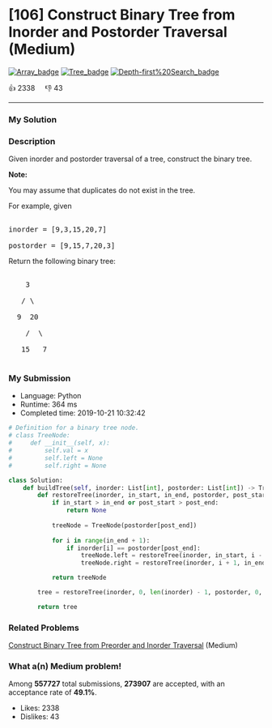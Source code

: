 # [106] Construct Binary Tree from Inorder and Postorder Traversal (Medium)

[![Array_badge](https://img.shields.io/badge/topic-Array-green.svg)](https://leetcode.com/problems/construct-binary-tree-from-inorder-and-postorder-traversal/)  [![Tree_badge](https://img.shields.io/badge/topic-Tree-green.svg)](https://leetcode.com/problems/construct-binary-tree-from-inorder-and-postorder-traversal/)  [![Depth-first%20Search_badge](https://img.shields.io/badge/topic-Depth-first%20Search-green.svg)](https://leetcode.com/problems/construct-binary-tree-from-inorder-and-postorder-traversal/) 

:+1: 2338 &nbsp; &nbsp; :thumbsdown: 43

---

### My Solution


### Description
<p>Given inorder and postorder traversal of a tree, construct the binary tree.</p>

<p><strong>Note:</strong><br />
You may assume that duplicates do not exist in the tree.</p>

<p>For example, given</p>

<pre>
inorder =&nbsp;[9,3,15,20,7]
postorder = [9,15,7,20,3]</pre>

<p>Return the following binary tree:</p>

<pre>
    3
   / \
  9  20
    /  \
   15   7
</pre>



### My Submission

- Language: Python
- Runtime: 364 ms
- Completed time: 2019-10-21 10:32:42

```Python
# Definition for a binary tree node.
# class TreeNode:
#     def __init__(self, x):
#         self.val = x
#         self.left = None
#         self.right = None

class Solution:
    def buildTree(self, inorder: List[int], postorder: List[int]) -> TreeNode:
        def restoreTree(inorder, in_start, in_end, postorder, post_start, post_end):
            if in_start > in_end or post_start > post_end:
                return None
            
            treeNode = TreeNode(postorder[post_end])
            
            for i in range(in_end + 1):
                if inorder[i] == postorder[post_end]:
                    treeNode.left = restoreTree(inorder, in_start, i - 1, postorder, post_start, post_start + i - in_start - 1)
                    treeNode.right = restoreTree(inorder, i + 1, in_end, postorder, post_start + i - in_start, post_end - 1)

            return treeNode

        tree = restoreTree(inorder, 0, len(inorder) - 1, postorder, 0, len(postorder) - 1)

        return tree
```


### Related Problems
[Construct Binary Tree from Preorder and Inorder Traversal](https://leetcode.com/problems/construct-binary-tree-from-preorder-and-inorder-traversal/) (Medium) <br>



### What a(n) Medium problem!
Among **557727** total submissions, **273907** are accepted, with an acceptance rate of **49.1%**. <br>

- Likes: 2338
- Dislikes: 43

